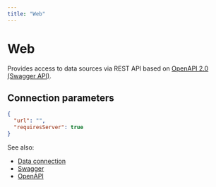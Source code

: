 ```yaml
---
title: "Web"
---
```

<!-- SUBTITLE: -->

# Web

Provides access to data sources via REST API based on
[OpenAPI 2.0 (Swagger API)](https://swagger.io/).

## Connection parameters

```json
{
  "url": "",
  "requiresServer": true
}
```

See also:

* [Data connection](../data-connection.md)
* [Swagger](https://swagger.io/)
* [OpenAPI](https://swagger.io/docs/specification/about/)
